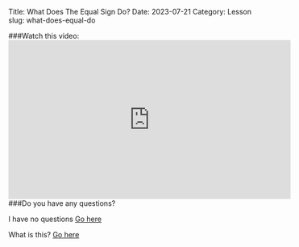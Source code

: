 Title: What Does The Equal Sign Do?
Date: 2023-07-21
Category: Lesson
slug: what-does-equal-do

###Watch this video:  <iframe width="560" height="315" src="https://www.youtube.com/embed/<id>" title="YouTube video player" frameborder="0" allow="accelerometer; autoplay; clipboard-write; encrypted-media; gyroscope; picture-in-picture; web-share" allowfullscreen></iframe>  
###Do you have any questions?

I have no questions    [Go here](done.html)

What is this?    [Go here](what.html)


